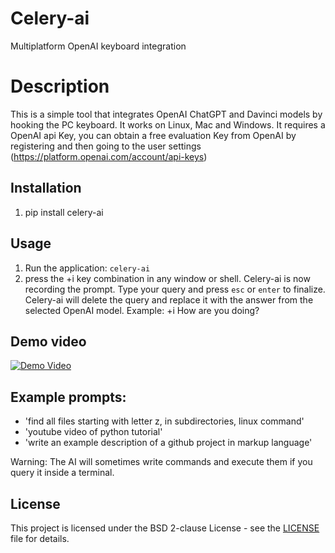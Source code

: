 # Celery-ai
Multiplatform OpenAI keyboard integration

# Description

This is a simple tool that integrates OpenAI ChatGPT and Davinci models by hooking the PC keyboard. It works on Linux, Mac and Windows.
It requires a OpenAI api Key, you can obtain a free evaluation Key from OpenAI by registering and then going to the user settings (https://platform.openai.com/account/api-keys)

## Installation

1. pip install celery-ai

## Usage

1. Run the application: `celery-ai`
2. press the <Alt>+i key combination in any window or shell. Celery-ai is now recording the prompt. Type your query and press `esc` or `enter` to finalize. Celery-ai will delete the query and replace it with the answer from the selected OpenAI model. Example: <Alt>+i How are you doing? <esc> 

## Demo video

[![Demo Video](http://img.youtube.com/vi/hzAn9Pt_nyo/0.jpg)](https://www.youtube.com/watch?v=hzAn9Pt_nyo "Celery-ai demo")


## Example prompts:
* 'find all files starting with letter z, in subdirectories, linux command'
* 'youtube video of python tutorial'
* 'write an example description of a github project in markup language'

Warning: The AI will sometimes write commands and execute them if you query it inside a terminal.

## License

This project is licensed under the BSD 2-clause License - see the [LICENSE](LICENSE) file for details.
